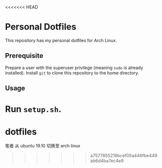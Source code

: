 <<<<<<< HEAD
# Personal Dotfiles

This repository has my personal dotfiles for Arch Linux.

## Prerequisite

Prepare a user with the superuser privilege (meaning `sudo` is already installed). Install `git` to clone this repository to the home directory.

## Usage

Run `setup.sh`.
=======
# dotfiles
笔者 从 ubuntu 19.10 切换至 arch linux
>>>>>>> a7577855218bcef05a446fbe449ab6d4ba7ec4e9
